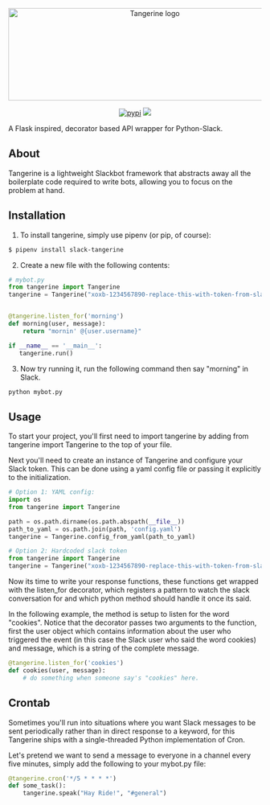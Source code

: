 <p align="center">
  <img src="https://assets.nickficano.com/gh-tangerine-slackbot.svg" alt="Tangerine logo" width="567" height="184">
  <div align="center">
    <a href="https://pypi.org/project/slack-tangerine/"><img src="https://img.shields.io/pypi/v/slack-tangerine.svg#cachebust" alt="pypi"></a>
    <a href="https://pypi.python.org/pypi/slack-tangerine/"><img src="https://img.shields.io/pypi/pyversions/slack-tangerine.svg" /></a>
  </div>
</p>

A Flask inspired, decorator based API wrapper for Python-Slack.

## About

Tangerine is a lightweight Slackbot framework that abstracts away all the boilerplate code required to write bots, allowing you to focus on the problem at hand.

## Installation

1. To install tangerine, simply use pipenv (or pip, of course):

```bash
$ pipenv install slack-tangerine
```

2. Create a new file with the following contents:

```python
# mybot.py
from tangerine import Tangerine
tangerine = Tangerine("xoxb-1234567890-replace-this-with-token-from-slack")


@tangerine.listen_for('morning')
def morning(user, message):
    return "mornin' @{user.username}"

if __name__ == '__main__':
   tangerine.run()
 ```

3. Now try running it, run the following command then say "morning" in Slack.

```bash
python mybot.py
```

## Usage
To start your project, you'll first need to import tangerine by adding from tangerine import Tangerine to the top of your file.

Next you'll need to create an instance of Tangerine and configure your Slack token. This can be done using a yaml config file or passing it explicitly to the initialization.

```python
# Option 1: YAML config:
import os
from tangerine import Tangerine

path = os.path.dirname(os.path.abspath(__file__))
path_to_yaml = os.path.join(path, 'config.yaml')
tangerine = Tangerine.config_from_yaml(path_to_yaml)

# Option 2: Hardcoded slack token
from tangerine import Tangerine
tangerine = Tangerine("xoxb-1234567890-replace-this-with-token-from-slack")
```

Now its time to write your response functions, these functions get wrapped with the listen_for decorator, which registers a pattern to watch the slack conversation for and which python method should handle it once its said.

In the following example, the method is setup to listen for the word "cookies". Notice that the decorator passes two arguments to the function, first the user object which contains information about the user who triggered the event (in this case the Slack user who said the word cookies) and message, which is a string of the complete message.

```python
@tangerine.listen_for('cookies')
def cookies(user, message):
    # do something when someone say's "cookies" here.
```

## Crontab

Sometimes you'll run into situations where you want Slack messages to be sent periodically rather than in direct response to a keyword, for this Tangerine ships with a single-threaded Python implementation of Cron.

Let's pretend we want to send a message to everyone in a channel every five minutes, simply add the following to your mybot.py file:

```python
@tangerine.cron('*/5 * * * *')
def some_task():
    tangerine.speak("Hay Ride!", "#general")
```
